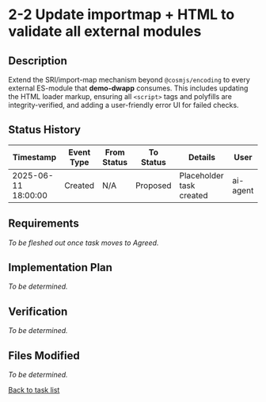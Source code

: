 # 2-2 Update importmap + HTML to validate all external modules

## Description
Extend the SRI/import-map mechanism beyond `@cosmjs/encoding` to every external ES-module that **demo-dwapp** consumes.  This includes updating the HTML loader markup, ensuring all `<script>` tags and polyfills are integrity-verified, and adding a user-friendly error UI for failed checks.

## Status History
| Timestamp | Event Type | From Status | To Status | Details | User |
|-----------|------------|-------------|-----------|---------|------|
| 2025-06-11 18:00:00 | Created | N/A | Proposed | Placeholder task created | ai-agent |

## Requirements
_To be fleshed out once task moves to Agreed._

## Implementation Plan
_To be determined._

## Verification
_To be determined._

## Files Modified
_To be determined._

[Back to task list](./tasks.md) 